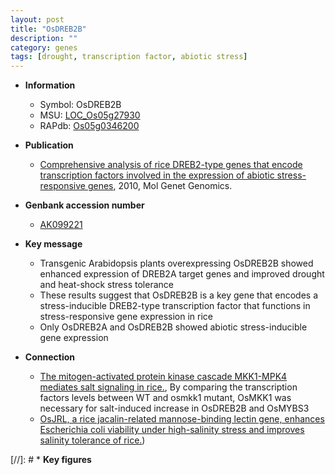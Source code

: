 ```yaml
---
layout: post
title: "OsDREB2B"
description: ""
category: genes
tags: [drought, transcription factor, abiotic stress]
---
```


* **Information**  
    + Symbol: OsDREB2B  
    + MSU: [LOC_Os05g27930](http://rice.plantbiology.msu.edu/cgi-bin/ORF_infopage.cgi?orf=LOC_Os05g27930)  
    + RAPdb: [Os05g0346200](http://rapdb.dna.affrc.go.jp/viewer/gbrowse_details/irgsp1?name=Os05g0346200)  

* **Publication**  
    + [Comprehensive analysis of rice DREB2-type genes that encode transcription factors involved in the expression of abiotic stress-responsive genes](http://www.ncbi.nlm.nih.gov/pubmed?term=Comprehensive+analysis+of+rice+DREB2-type+genes+that+encode+transcription+factors+involved+in+the+expression+of+abiotic+stress-responsive+genes%5BTitle%5D), 2010, Mol Genet Genomics.

* **Genbank accession number**  
    + [AK099221](http://www.ncbi.nlm.nih.gov/nuccore/AK099221)

* **Key message**  
    + Transgenic Arabidopsis plants overexpressing OsDREB2B showed enhanced expression of DREB2A target genes and improved drought and heat-shock stress tolerance
    + These results suggest that OsDREB2B is a key gene that encodes a stress-inducible DREB2-type transcription factor that functions in stress-responsive gene expression in rice
    + Only OsDREB2A and OsDREB2B showed abiotic stress-inducible gene expression

* **Connection**  
    + [The mitogen-activated protein kinase cascade MKK1-MPK4 mediates salt signaling in rice.](http://www.ncbi.nlm.nih.gov/pubmed?term=The+mitogen-activated+protein+kinase+cascade+MKK1-MPK4+mediates+salt+signaling+in+rice.%5BTitle%5D), By comparing the transcription factors levels between WT and osmkk1 mutant, OsMKK1 was necessary for salt-induced increase in OsDREB2B and OsMYBS3
    + [OsJRL, a rice jacalin-related mannose-binding lectin gene, enhances Escherichia coli viability under high-salinity stress and improves salinity tolerance of rice.](OsDREB1A+and+OsDREB2B))

[//]: # * **Key figures**  


